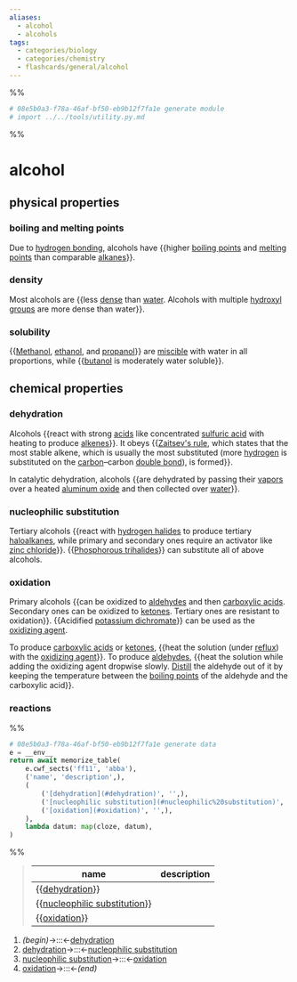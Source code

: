 ```yaml
---
aliases:
  - alcohol
  - alcohols
tags:
  - categories/biology
  - categories/chemistry
  - flashcards/general/alcohol
---
```


%%
```Python
# 08e5b0a3-f78a-46af-bf50-eb9b12f7fa1e generate module
# import ../../tools/utility.py.md
```
%%

# alcohol

## physical properties

### boiling and melting points

Due to [hydrogen bonding](hydrogen%20bond.md), alcohols have {{higher [boiling points](boiling%20point.md) and [melting points](melting%20point.md) than comparable [alkanes](alkane.md)}}. <!--SR:!2023-08-29,107,290-->

### density

Most alcohols are {{less [dense](density.md) than [water](water.md). Alcohols with multiple [hydroxyl groups](hydroxyl%20group.md) are more dense than water}}. <!--SR:!2023-09-13,106,250-->

### solubility

{{[Methanol](methanol.md), [ethanol](ethanol.md), and [propanol](propanol.md)}} are [miscible](miscibility.md) with water in all proportions, while {{[butanol](butanol.md) is moderately water soluble}}. <!--SR:!2024-01-29,224,310!2023-09-27,94,290-->

## chemical properties

### dehydration

Alcohols {{react with strong [acids](acid.md) like concentrated [sulfuric acid](sulfuric%20acid.md) with heating to produce [alkenes](alkene.md)}}. It obeys {{[Zaitsev's rule](Zaitsev's%20rule.md), which states that the most stable alkene, which is usually the most substituted (more [hydrogen](hydrogen.md) is substituted on the [carbon](carbon.md)–carbon [double bond](double%20bond.md)), is formed}}. <!--SR:!2023-11-02,123,240!2023-09-06,91,240-->

In catalytic dehydration, alcohols {{are dehydrated by passing their [vapors](vapor.md) over a heated [aluminum oxide](aluminium%20oxide.md) and then collected over [water](water.md)}}. <!--SR:!2023-08-10,74,240-->

### nucleophilic substitution

Tertiary alcohols {{react with [hydrogen halides](hydrochloric%20acid.md) to produce tertiary [haloalkanes](haloalkane.md), while primary and secondary ones require an activator like [zinc chloride](zinc%20chloride.md)}}. {{[Phosphorous trihalides](phosphorous%20trihalide.md)}} can substitute all of above alcohols. <!--SR:!2023-09-04,97,275!2023-12-16,174,300-->

### oxidation

Primary alcohols {{can be oxidized to [aldehydes](aldehyde.md) and then [carboxylic acids](carboxylic%20acid.md). Secondary ones can be oxidized to [ketones](ketone.md). Tertiary ones are resistant to oxidation}}. {{Acidified [potassium dichromate](potassium%20dichromate.md)}} can be used as the [oxidizing agent](oxidizing%20agent.md). <!--SR:!2023-11-11,153,300!2024-03-22,248,320-->

To produce [carboxylic acids](carboxylic%20acid.md) or [ketones](ketone.md), {{heat the solution (under [reflux](reflux.md)) with the [oxidizing agent](oxidizing%20agent.md)}}. To produce [aldehydes](aldehyde.md), {{heat the solution while adding the oxidizing agent dropwise slowly. [Distill](distillation.md) the aldehyde out of it by keeping the temperature between the [boiling points](boiling%20point.md) of the aldehyde and the carboxylic acid}}. <!--SR:!2023-09-30,116,275!2023-09-19,110,260-->

### reactions

%%
```Python
# 08e5b0a3-f78a-46af-bf50-eb9b12f7fa1e generate data
e = __env__
return await memorize_table(
	e.cwf_sects('ff11', 'abba'),
	('name', 'description',),
	(
		('[dehydration](#dehydration)', '',),
		('[nucleophilic substitution](#nucleophilic%20substitution)', '',),
		('[oxidation](#oxidation)', '',),
	),
	lambda datum: map(cloze, datum),
)
```
%%

<!--08e5b0a3-f78a-46af-bf50-eb9b12f7fa1e generate section="ff11"--><!-- The following content is generated at 2023-04-06T10:09:50.059971+08:00. Any edits will be overridden! -->

> | name | description |
> |-|-|
> | {{[dehydration](#dehydration)}} |  |
> | {{[nucleophilic substitution](#nucleophilic%20substitution)}} |  |
> | {{[oxidation](#oxidation)}} |  | <!--SR:!2023-12-16,188,315!2024-07-01,349,340!2024-07-02,350,340-->

<!--/08e5b0a3-f78a-46af-bf50-eb9b12f7fa1e-->

<!--08e5b0a3-f78a-46af-bf50-eb9b12f7fa1e generate section="abba"--><!-- The following content is generated at 2023-04-06T10:09:50.047710+08:00. Any edits will be overridden! -->

1. _(begin)_→:::←[dehydration](#dehydration) <!--SR:!2024-01-24,183,255!2024-07-18,366,340-->
2. [dehydration](#dehydration)→:::←[nucleophilic substitution](#nucleophilic%20substitution) <!--SR:!2023-12-29,164,255!2024-02-16,236,320-->
3. [nucleophilic substitution](#nucleophilic%20substitution)→:::←[oxidation](#oxidation) <!--SR:!2023-10-24,147,295!2023-08-31,44,300-->
4. [oxidation](#oxidation)→:::←_(end)_ <!--SR:!2024-03-15,241,315!2024-06-30,348,335-->

<!--/08e5b0a3-f78a-46af-bf50-eb9b12f7fa1e-->

